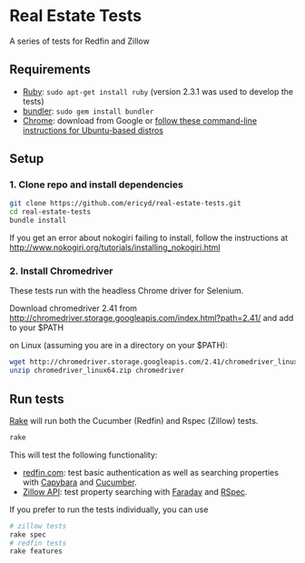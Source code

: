 # Real Estate Tests

A series of tests for Redfin and Zillow


## Requirements

- [Ruby](https://www.ruby-lang.org/en/downloads/): `sudo apt-get install ruby` (version 2.3.1 was used to develop the tests)
- [bundler](https://bundler.io/): `sudo gem install bundler`
- [Chrome](https://www.google.com/chrome/): download from Google or [follow these command-line instructions for Ubuntu-based distros](https://www.howopensource.com/2011/10/install-google-chrome-in-ubuntu-11-10-11-04-10-10-10-04/)

## Setup

### 1. Clone repo and install dependencies

```bash
git clone https://github.com/ericyd/real-estate-tests.git
cd real-estate-tests
bundle install
```

If you get an error about nokogiri failing to install, follow the instructions at
<http://www.nokogiri.org/tutorials/installing_nokogiri.html>

### 2. Install Chromedriver

These tests run with the headless Chrome driver for Selenium.

Download chromedriver 2.41 from
<http://chromedriver.storage.googleapis.com/index.html?path=2.41/>
and add to your $PATH

on Linux (assuming you are in a directory on your $PATH):

```bash
wget http://chromedriver.storage.googleapis.com/2.41/chromedriver_linux64.zip
unzip chromedriver_linux64.zip chromedriver
```


## Run tests

[Rake](https://ruby.github.io/rake/) will run both the Cucumber (Redfin) and Rspec (Zillow) tests.

```bash
rake
```

This will test the following functionality:

- [redfin.com](https://www.redfin.com/): test basic authentication as well as searching properties with [Capybara](http://teamcapybara.github.io/capybara/) and [Cucumber](https://docs.cucumber.io/).
- [Zillow API](https://www.zillow.com/howto/api/APIOverview.htm): test property searching with [Faraday](https://github.com/lostisland/faraday) and [RSpec](http://rspec.info/).


If you prefer to run the tests individually, you can use

```bash
# zillow tests
rake spec
# redfin tests
rake features
```
